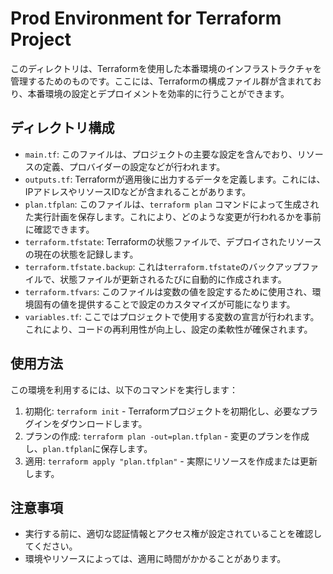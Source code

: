 # Prod Environment for Terraform Project

このディレクトリは、Terraformを使用した本番環境のインフラストラクチャを管理するためのものです。ここには、Terraformの構成ファイル群が含まれており、本番環境の設定とデプロイメントを効率的に行うことができます。

## ディレクトリ構成

- `main.tf`: このファイルは、プロジェクトの主要な設定を含んでおり、リソースの定義、プロバイダーの設定などが行われます。
- `outputs.tf`: Terraformが適用後に出力するデータを定義します。これには、IPアドレスやリソースIDなどが含まれることがあります。
- `plan.tfplan`: このファイルは、`terraform plan` コマンドによって生成された実行計画を保存します。これにより、どのような変更が行われるかを事前に確認できます。
- `terraform.tfstate`: Terraformの状態ファイルで、デプロイされたリソースの現在の状態を記録します。
- `terraform.tfstate.backup`: これは`terraform.tfstate`のバックアップファイルで、状態ファイルが更新されるたびに自動的に作成されます。
- `terraform.tfvars`: このファイルは変数の値を設定するために使用され、環境固有の値を提供することで設定のカスタマイズが可能になります。
- `variables.tf`: ここではプロジェクトで使用する変数の宣言が行われます。これにより、コードの再利用性が向上し、設定の柔軟性が確保されます。

## 使用方法

この環境を利用するには、以下のコマンドを実行します：

1. 初期化: `terraform init` - Terraformプロジェクトを初期化し、必要なプラグインをダウンロードします。
2. プランの作成: `terraform plan -out=plan.tfplan` - 変更のプランを作成し、`plan.tfplan`に保存します。
3. 適用: `terraform apply "plan.tfplan"` - 実際にリソースを作成または更新します。

## 注意事項

- 実行する前に、適切な認証情報とアクセス権が設定されていることを確認してください。
- 環境やリソースによっては、適用に時間がかかることがあります。
